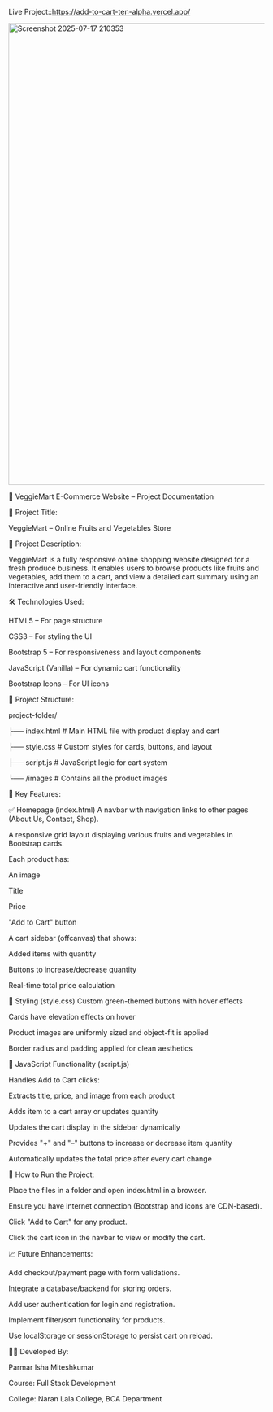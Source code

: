 Live Project::https://add-to-cart-ten-alpha.vercel.app/


<img width="1919" height="908" alt="Screenshot 2025-07-17 210353" src="https://github.com/user-attachments/assets/cb7094c2-5e63-4e74-8a5e-8fd9bf854762" />


🛒 VeggieMart E-Commerce Website – Project Documentation


📌 Project Title:

VeggieMart – Online Fruits and Vegetables Store

📄 Project Description:


VeggieMart is a fully responsive online shopping website designed for a fresh produce business. It enables users to browse products like fruits and vegetables, add them to a cart, and view a detailed cart summary using an interactive and user-friendly interface.

🛠️ Technologies Used:

HTML5 – For page structure

CSS3 – For styling the UI

Bootstrap 5 – For responsiveness and layout components

JavaScript (Vanilla) – For dynamic cart functionality

Bootstrap Icons – For UI icons

📂 Project Structure:

project-folder/


├── index.html               # Main HTML file with product display and cart

├── style.css                # Custom styles for cards, buttons, and layout

├── script.js                # JavaScript logic for cart system

└── /images                  # Contains all the product images

🔎 Key Features:

✅ Homepage (index.html)
A navbar with navigation links to other pages (About Us, Contact, Shop).

A responsive grid layout displaying various fruits and vegetables in Bootstrap cards.

Each product has:

An image

Title

Price

"Add to Cart" button

A cart sidebar (offcanvas) that shows:

Added items with quantity

Buttons to increase/decrease quantity

Real-time total price calculation

🎨 Styling (style.css)
Custom green-themed buttons with hover effects

Cards have elevation effects on hover

Product images are uniformly sized and object-fit is applied

Border radius and padding applied for clean aesthetics

🧠 JavaScript Functionality (script.js)

Handles Add to Cart clicks:

Extracts title, price, and image from each product

Adds item to a cart array or updates quantity

Updates the cart display in the sidebar dynamically

Provides "+" and "–" buttons to increase or decrease item quantity

Automatically updates the total price after every cart change

🧪 How to Run the Project:

Place the files in a folder and open index.html in a browser.

Ensure you have internet connection (Bootstrap and icons are CDN-based).

Click "Add to Cart" for any product.

Click the cart icon in the navbar to view or modify the cart.

📈 Future Enhancements:

Add checkout/payment page with form validations.

Integrate a database/backend for storing orders.

Add user authentication for login and registration.

Implement filter/sort functionality for products.

Use localStorage or sessionStorage to persist cart on reload.

👨‍💻 Developed By:

Parmar Isha Miteshkumar

Course: Full Stack Development

College: Naran Lala College, BCA Department

